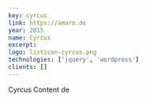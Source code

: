 ```yaml
---
key: cyrcus
link: https://amaro.de
year: 2015
name: Cyrcus
excerpt:
logo: listicon-cyrcus.png
technologies: ['jquery', 'wordpress']
clients: []
---
```


Cyrcus Content de
